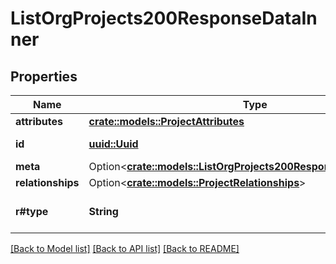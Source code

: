 # ListOrgProjects200ResponseDataInner

## Properties

Name | Type | Description | Notes
------------ | ------------- | ------------- | -------------
**attributes** | [**crate::models::ProjectAttributes**](ProjectAttributes.md) |  | 
**id** | [**uuid::Uuid**](uuid::Uuid.md) | Resource ID. | 
**meta** | Option<[**crate::models::ListOrgProjects200ResponseDataInnerMeta**](listOrgProjects_200_response_data_inner_meta.md)> |  | [optional]
**relationships** | Option<[**crate::models::ProjectRelationships**](ProjectRelationships.md)> |  | [optional]
**r#type** | **String** | The Resource type. | 

[[Back to Model list]](../README.md#documentation-for-models) [[Back to API list]](../README.md#documentation-for-api-endpoints) [[Back to README]](../README.md)


